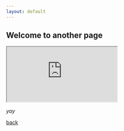 ```yaml
---
layout: default
---
```


## Welcome to another page

<iframe src="https://newchoir.github.io/training/?section=tenor"></iframe>

_yay_

[back](./)
